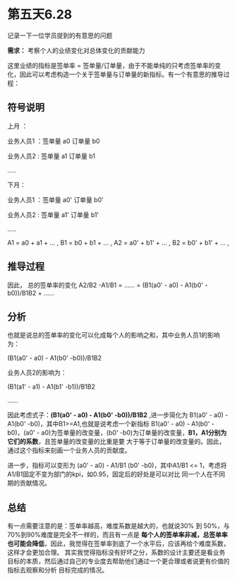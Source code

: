 # 第五天6.28
记录一下一位学员提到的有意思的问题

**需求：** 考察个人的业绩变化对总体变化的贡献能力

这里业绩的指标是签单率 = 签单量/订单量，由于不能单纯的只考虑签单率的变化，因此可以考虑构造一个关于签单量与订单量的新指标。有一个有意思的推导过程：

## 符号说明

上月 ：

业务人员1 ：签单量 a0 订单量 b0

业务人员2 : 签单量 a1 订单量 b1

.....

下月：

业务人员1 ：签单量 a0' 订单量 b0'

业务人员2 : 签单量 a1' 订单量 b1'

.....

A1 = a0 + a1 + ... ,
B1 = b0 + b1 + ... ,
A2 = a0' + b1' + ... ,
B2 = b0' + b1' + ... ,

## 推导过程
因此， 总的签单率的变化 A2/B2 -A1/B1 = ...... = (B1(a0' - a0) - A1(b0' -b0))/B1B2 + ......

## 分析
也就是说总的签单率的变化可以化成每个人的影响之和，其中业务人员1的影响为：

(B1(a0' - a0) - A1(b0' -b0))/B1B2

业务人员2的影响为：

(B1(a1' - a1) - A1(b1' -b1))/B1B2

......

因此考虑式子：**(B1(a0' - a0) - A1(b0' -b0))/B1B2** ,进一步简化为 B1(a0' - a0) - A1(b0' -b0)，其中B1>=A1,也就是说考虑一个新指标
B1(a0' - a0) - A1(b0' -b0)，(a0' - a0)为签单量的改变量，(b0' -b0)为订单量的改变量，**B1，A1分别为它们的系数**，且签单量的改变量的比重是要
大于等于订单量的改变量的。因此，通过这个指标来刻画一个业务人员的贡献度。

进一步，指标可以变形为 (a0' - a0) - A1/B1 (b0' -b0)，其中A1/B1 <= 1，考虑将A1/B1固定不变为部门的kpi，如0.95，固定后的好处是可以对比
同一个人在不同期的贡献情况。

## 总结
有一点需要注意的是：签单率越高，难度系数是越大的，也就说30% 到 50%，与70%到90%难度是完全不一样的，而且有一点是
**每个人的签单率非减，总签单率也可能会降低**，因此，我觉得在签单率到底了一个水平后，应该再给个难度系数，这样才会更加合理。
其实我觉得指标没有好坏之分，系数的设计主要还是看业务目标的本质，然后通过自己的专业度去帮助他们通过一个更合理或者说更有价值的指标去观察和分析
目标完成的情况。
